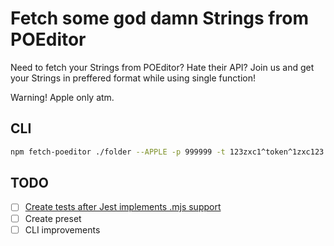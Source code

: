 # Fetch some god damn Strings from POEditor

Need to fetch your Strings from POEditor? Hate their API? Join us and get your Strings in preffered format while using single function!

Warning! Apple only atm.

## CLI

```bash
npm fetch-poeditor ./folder --APPLE -p 999999 -t 123zxc1^token^1zxc123
```

## TODO

- [ ] [Create tests after Jest implements .mjs support](https://github.com/facebook/jest/issues/4842)
- [ ] Create preset
- [ ] CLI improvements